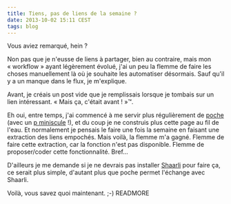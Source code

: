 ```yaml
---
title: Tiens, pas de liens de la semaine ?
date: 2013-10-02 15:11 CEST
tags: blog
---
```

Vous aviez remarqué, hein ?

Non pas que je n'eusse de liens à partager, bien au contraire, mais mon « workflow » ayant légèrement évolué, j'ai un peu la flemme de faire les choses manuellement là où je souhaite les automatiser désormais. Sauf qu'il y a un manque dans le flux, je m'explique.

Avant, je créais un post vide que je remplissais lorsque je tombais sur un lien intéressant. « Mais ça, c'était avant ! »™.

Eh oui, entre temps, j'ai commencé à me servir plus régulièrement de [poche](http://inthepoche.com) (avec un [p miniscule](https://twitter.com/getpoche/status/385116193314455552) !), et du coup je ne construis plus cette page au fil de l'eau. Et normalement je pensais le faire une fois la semaine en faisant une extraction des liens empochés. Mais voilà, la flemme m'a gagné. Flemme de faire cette extraction, car la fonction n'est pas disponible. Flemme de proposer/coder cette fonctionnalité. Bref...

D'ailleurs je me demande si je ne devrais pas installer [Shaarli](http://sebsauvage.net/wiki/doku.php?id=php:shaarli) pour faire ça, ce serait plus simple, d'autant plus que poche permet l'échange avec Shaarli.

Voilà, vous savez quoi maintenant. ;-)
READMORE
